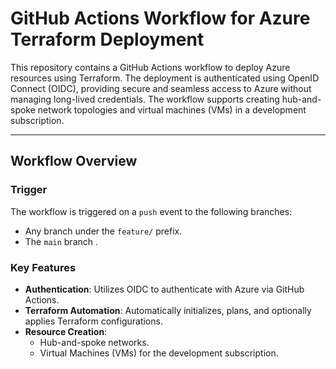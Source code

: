 # GitHub Actions Workflow for Azure Terraform Deployment

This repository contains a GitHub Actions workflow to deploy Azure resources using Terraform. The deployment is authenticated using OpenID Connect (OIDC), providing secure and seamless access to Azure without managing long-lived credentials. The workflow supports creating hub-and-spoke network topologies and virtual machines (VMs) in a development subscription.

---

## **Workflow Overview**

### **Trigger**
The workflow is triggered on a `push` event to the following branches:
- Any branch under the `feature/` prefix.
- The `main` branch .

### **Key Features**
- **Authentication**: Utilizes OIDC to authenticate with Azure via GitHub Actions.
- **Terraform Automation**: Automatically initializes, plans, and optionally applies Terraform configurations.
- **Resource Creation**:
  - Hub-and-spoke networks.
  - Virtual Machines (VMs) for the development subscription.
